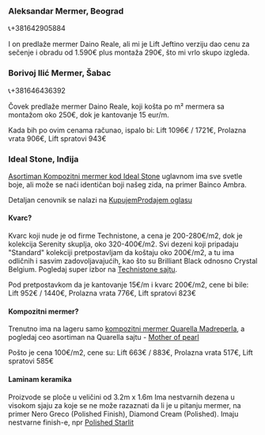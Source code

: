 ### Aleksandar Mermer, Beograd⁩
📞+381642905884

I on predlaže mermer Daino Reale, ali mi je Lift Jeftino verziju dao cenu za sečenje i obradu od 1.590€ plus montaža 290€, što mi vrlo skupo izgleda.

### ⁨Borivoj Ilić Mermer, Šabac
📞+381646436392

Čovek predlaže mermer Daino Reale, koji košta po m² mermera sa montažom oko 250€, dok je kantovanje 15 eur/m.

Kada bih po ovim cenama računao, ispalo bi:
Lift 1096€ / 1721€, Prolazna vrata 906€, Lift spratovi 943€

### Ideal Stone, Inđija

[Asortiman Kompozitni mermer kod Ideal Stone](https://idealstone.rs/asortiman-kompozitni-mermer/) uglavnom ima sve svetle boje, ali može se naći identičan boji našeg zida, na primer Bainco Ambra.

Detaljan cenovnik se nalazi na [KupujemProdajem oglasu](https://novi.kupujemprodajem.com/gradjevinarstvo/gradjevinski-materijali/granit-mermer-kvarc-seceno-na-meru/oglas/6937855)

#### Kvarc?
Kvarc koji nude je od firme Technistone, a cena je 200-280€/m2, dok je kolekcija Serenity skuplja, oko 320-400€/m2. Svi dezeni koji pripadaju "Standard" kolekciji pretpostavljam da koštaju oko 200€/m2, a tu ima odličnih i sasvim zadovoljavajućih, kao što su Brilliant Black odnosno Crystal Belgium. Pogledaj super izbor na [Technistone sajtu](https://www.technistone.com/en/color/-1/1).

Pod pretpostavkom da je kantovanje 15€/m i kvarc 200€/m2, cene bi bile:
Lift 952€ / 1440€, Prolazna vrata 776€, Lift spratovi 823€

#### Kompozitni mermer?
Trenutno ima na lageru samo [kompozitni mermer Quarella Madreperla](https://idealstone.rs/portfolio/kompozitni-mermer-madreperla/), a pogledaj ceo asortiman na Quarella sajtu - [Mother of pearl](https://www.quarella.com/collection/madreperla/)

Pošto je cena 100€/m2, cene su: Lift 663€ / 883€, Prolazna vrata 517€, Lift spratovi 585€

#### Laminam keramika
Proizvode se ploče u veličini od 3.2m x 1.6m
Ima nestvarnih dezena u visokom sjaju za koje se ne može razaznati da li je u pitanju mermer, na primer Nero Greco (Polished Finish), Diamond Cream (Polished). Imaju nestvarne finish-e, npr [Polished Starlit](https://www.laminam.com/en/finish/polished-starlit/)

<!--stackedit_data:
eyJoaXN0b3J5IjpbLTE3MTc5ODkwNTIsLTEwNjM2NTA3MDEsNT
I2ODYyMTQ4LDY3Mjk4MjE2MywzNTg4NTcyMzksNzkwMDA5MDY3
LDE5MDM0MjUyNTksMTgzNjA5MDgxNywzMDUwODI5NTIsLTE1OT
g5MzAxMTAsLTIwNTAyMjQ4NzRdfQ==
-->